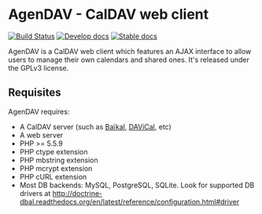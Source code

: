 AgenDAV - CalDAV web client
===========================

[![Build Status](https://travis-ci.org/agendav/agendav.svg?branch=develop)](https://travis-ci.org/agendav/agendav)
[![Develop docs](https://readthedocs.org/projects/agendav/badge/?version=develop)](http://agendav.readthedocs.org/en/develop/)
[![Stable docs](https://readthedocs.org/projects/agendav/badge/?version=latest)](http://agendav.readthedocs.org/en/latest/)

AgenDAV is a CalDAV web client which features an AJAX interface to allow
users to manage their own calendars and shared ones. It's released under
the GPLv3 license.

Requisites
----------

AgenDAV requires:

* A CalDAV server (such as [Baïkal](http://baikal-server.com/), [DAViCal](http://www.davical.org/), etc)
* A web server
* PHP >= 5.5.9
* PHP ctype extension
* PHP mbstring extension
* PHP mcrypt extension
* PHP cURL extension
* Most DB backends: MySQL, PostgreSQL, SQLite. Look for supported DB drivers at http://doctrine-dbal.readthedocs.org/en/latest/reference/configuration.html#driver

